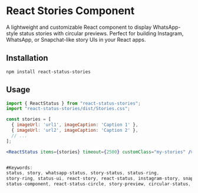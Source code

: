 # React Stories Component

A lightweight and customizable React component to display WhatsApp-style status stories with circular previews. Perfect for building Instagram, WhatsApp, or Snapchat-like story UIs in your React apps.

## Installation

```
npm install react-status-stories
```

## Usage

```jsx
import { ReactStatus } from "react-status-stories";
import "react-status-stories/dist/Stories.css";

const stories = [
  { imageUrl: 'url1', imageCaption: 'Caption 1' },
  { imageUrl: 'url2', imageCaption: 'Caption 2' },
  // ...
];

<ReactStatus items={stories} timeout={2500} customClass="my-stories" />


#Keywords:
status, story, whatsapp-status, story-status, status-ring,
story-ring, status-ui, react-story, react-status, instagram-story, snapchat-story,
status-component, react-status-circle, story-preview, circular-status, react-status-ring

